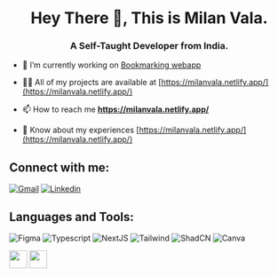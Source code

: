 <h1 align="center">Hey There 👋, This is Milan Vala.</h1>
<h3 align="center">A Self-Taught Developer from India.</h3>

- 🔭 I’m currently working on [Bookmarking webapp](https://bookmarkingapp.onrender.com/)

- 👨‍💻 All of my projects are available at [https://milanvala.netlify.app/](https://milanvala.netlify.app/)

- 📫 How to reach me **https://milanvala.netlify.app/**

- 📄 Know about my experiences [https://milanvala.netlify.app/](https://milanvala.netlify.app/)

## Connect with me:
[![Gmail](https://img.shields.io/badge/gmail-EA4335.svg?style=for-the-badge&logo=gmail&logoColor=white)](valamilan44@gmail.com)
[![Linkedin](https://img.shields.io/badge/Linkedin-0A66C2.svg?style=for-the-badge&logo=Linkedin&logoColor=white)](https://www.linkedin.com/in/valamilan/)

## Languages and Tools:


![Figma](https://img.shields.io/badge/figma-%23F24E1E.svg?style=for-the-badge&logo=figma&logoColor=white) 
![Typescript](https://img.shields.io/badge/typescript-0B1120?style=for-the-badge&logo=typescript&logoColor=06B6D4) 
![NextJS](https://img.shields.io/badge/nextjs-ffffff?style=for-the-badge&logo=nextjs&logoColor=06B6D4) 
![Tailwind](https://img.shields.io/badge/tailwind-0B1120?style=for-the-badge&logo=tailwindcss&logoColor=06B6D4) 
![ShadCN](https://img.shields.io/badge/shadcn-ffffff?style=for-the-badge&logo=shadcn&logoColor=06B6D4) 
![Canva](https://img.shields.io/badge/Canva-%2300C4CC.svg?style=for-the-badge&logo=Canva&logoColor=white) 

<img height="32" width="32" src="https://cdn.jsdelivr.net/npm/simple-icons@v11/icons/typescript.svg" />
<img height="32" width="32" src="https://unpkg.com/simple-icons@v11/icons/shadcnui.svg" />
